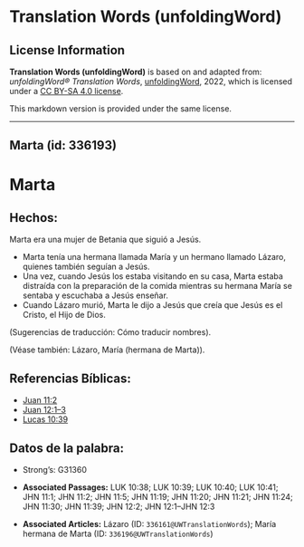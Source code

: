 # Translation Words (unfoldingWord)

## License Information

**Translation Words (unfoldingWord)** is based on and adapted from: _unfoldingWord® Translation Words_, [unfoldingWord](https://unfoldingword.org/utw), 2022, which is licensed under a [CC BY-SA 4.0 license](https://creativecommons.org/licenses/by-sa/4.0/legalcode.en).

This markdown version is provided under the same license.



--------------------------------

## Marta (id: 336193)

Marta
=====

Hechos:
-------

Marta era una mujer de Betania que siguió a Jesús.

* Marta tenía una hermana llamada María y un hermano llamado Lázaro, quienes también seguían a Jesús.
* Una vez, cuando Jesús los estaba visitando en su casa, Marta estaba distraída con la preparación de la comida mientras su hermana María se sentaba y escuchaba a Jesús enseñar.
* Cuando Lázaro murió, Marta le dijo a Jesús que creía que Jesús es el Cristo, el Hijo de Dios.

(Sugerencias de traducción: Cómo traducir nombres).

(Véase también: Lázaro, María (hermana de Marta)).

Referencias Bíblicas:
---------------------

* [Juan 11:2](https://ref.ly/John11:2)
* [Juan 12:1–3](https://ref.ly/John12:1-John12:3)
* [Lucas 10:39](https://ref.ly/Luke10:39)

Datos de la palabra:
--------------------

* Strong’s: G31360

* **Associated Passages:** LUK 10:38; LUK 10:39; LUK 10:40; LUK 10:41; JHN 11:1; JHN 11:2; JHN 11:5; JHN 11:19; JHN 11:20; JHN 11:21; JHN 11:24; JHN 11:30; JHN 11:39; JHN 12:2; JHN 12:1–JHN 12:3
* **Associated Articles:** Lázaro (ID: `336161@UWTranslationWords`); María hermana de Marta (ID: `336196@UWTranslationWords`)

